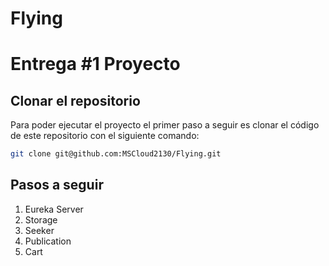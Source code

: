 # Flying
# Entrega #1 Proyecto

## Clonar el repositorio

Para poder ejecutar el proyecto el primer paso a seguir es clonar el código de este repositorio con el siguiente comando:

```bash
git clone git@github.com:MSCloud2130/Flying.git
```

## Pasos a seguir

1. Eureka Server
2. Storage
3. Seeker
4. Publication
5. Cart
